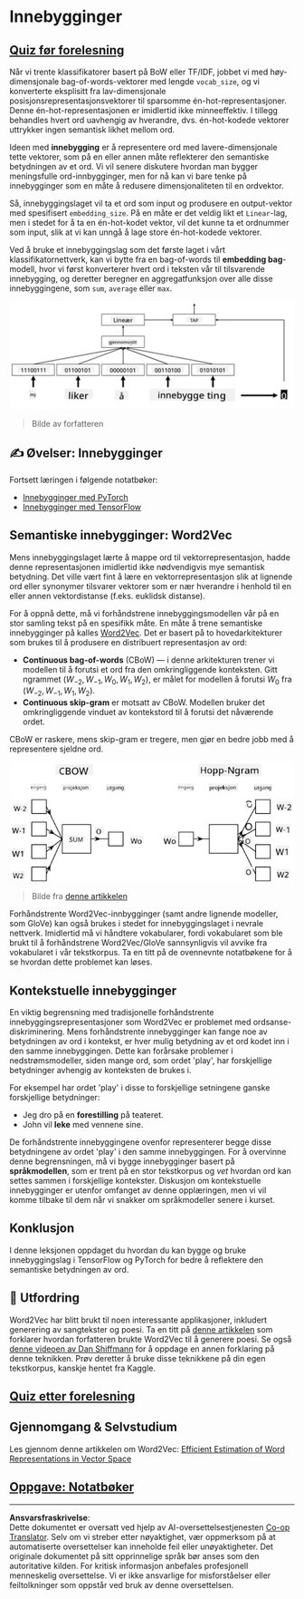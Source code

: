 <!--
CO_OP_TRANSLATOR_METADATA:
{
  "original_hash": "e40b47ac3fd48f71304ede1474e66293",
  "translation_date": "2025-08-28T16:01:34+00:00",
  "source_file": "lessons/5-NLP/14-Embeddings/README.md",
  "language_code": "no"
}
-->
# Innebygginger

## [Quiz før forelesning](https://ff-quizzes.netlify.app/en/ai/quiz/27)

Når vi trente klassifikatorer basert på BoW eller TF/IDF, jobbet vi med høy-dimensjonale bag-of-words-vektorer med lengde `vocab_size`, og vi konverterte eksplisitt fra lav-dimensjonale posisjonsrepresentasjonsvektorer til sparsomme én-hot-representasjoner. Denne én-hot-representasjonen er imidlertid ikke minneeffektiv. I tillegg behandles hvert ord uavhengig av hverandre, dvs. én-hot-kodede vektorer uttrykker ingen semantisk likhet mellom ord.

Ideen med **innebygging** er å representere ord med lavere-dimensjonale tette vektorer, som på en eller annen måte reflekterer den semantiske betydningen av et ord. Vi vil senere diskutere hvordan man bygger meningsfulle ord-innbygginger, men for nå kan vi bare tenke på innebygginger som en måte å redusere dimensjonaliteten til en ordvektor.

Så, innebyggingslaget vil ta et ord som input og produsere en output-vektor med spesifisert `embedding_size`. På en måte er det veldig likt et `Linear`-lag, men i stedet for å ta en én-hot-kodet vektor, vil det kunne ta et ordnummer som input, slik at vi kan unngå å lage store én-hot-kodede vektorer.

Ved å bruke et innebyggingslag som det første laget i vårt klassifikatornettverk, kan vi bytte fra en bag-of-words til **embedding bag**-modell, hvor vi først konverterer hvert ord i teksten vår til tilsvarende innebygging, og deretter beregner en aggregatfunksjon over alle disse innebyggingene, som `sum`, `average` eller `max`.  

![Bilde som viser en innebyggingsklassifikator for fem sekvensord.](../../../../../translated_images/embedding-classifier-example.b77f021a7ee67eeec8e68bfe11636c5b97d6eaa067515a129bfb1d0034b1ac5b.no.png)

> Bilde av forfatteren

## ✍️ Øvelser: Innebygginger

Fortsett læringen i følgende notatbøker:
* [Innebygginger med PyTorch](EmbeddingsPyTorch.ipynb)
* [Innebygginger med TensorFlow](EmbeddingsTF.ipynb)

## Semantiske innebygginger: Word2Vec

Mens innebyggingslaget lærte å mappe ord til vektorrepresentasjon, hadde denne representasjonen imidlertid ikke nødvendigvis mye semantisk betydning. Det ville vært fint å lære en vektorrepresentasjon slik at lignende ord eller synonymer tilsvarer vektorer som er nær hverandre i henhold til en eller annen vektordistanse (f.eks. euklidsk distanse).

For å oppnå dette, må vi forhåndstrene innebyggingsmodellen vår på en stor samling tekst på en spesifikk måte. En måte å trene semantiske innebygginger på kalles [Word2Vec](https://en.wikipedia.org/wiki/Word2vec). Det er basert på to hovedarkitekturer som brukes til å produsere en distribuert representasjon av ord:

 - **Continuous bag-of-words** (CBoW) — i denne arkitekturen trener vi modellen til å forutsi et ord fra den omkringliggende konteksten. Gitt ngrammet $(W_{-2},W_{-1},W_0,W_1,W_2)$, er målet for modellen å forutsi $W_0$ fra $(W_{-2},W_{-1},W_1,W_2)$.
 - **Continuous skip-gram** er motsatt av CBoW. Modellen bruker det omkringliggende vinduet av kontekstord til å forutsi det nåværende ordet.

CBoW er raskere, mens skip-gram er tregere, men gjør en bedre jobb med å representere sjeldne ord.

![Bilde som viser både CBoW- og Skip-Gram-algoritmer for å konvertere ord til vektorer.](../../../../../translated_images/example-algorithms-for-converting-words-to-vectors.fbe9207a726922f6f0f5de66427e8a6eda63809356114e28fb1fa5f4a83ebda7.no.png)

> Bilde fra [denne artikkelen](https://arxiv.org/pdf/1301.3781.pdf)

Forhåndstrente Word2Vec-innbygginger (samt andre lignende modeller, som GloVe) kan også brukes i stedet for innebyggingslaget i nevrale nettverk. Imidlertid må vi håndtere vokabularer, fordi vokabularet som ble brukt til å forhåndstrene Word2Vec/GloVe sannsynligvis vil avvike fra vokabularet i vår tekstkorpus. Ta en titt på de ovennevnte notatbøkene for å se hvordan dette problemet kan løses.

## Kontekstuelle innebygginger

En viktig begrensning med tradisjonelle forhåndstrente innebyggingsrepresentasjoner som Word2Vec er problemet med ordsanse-diskriminering. Mens forhåndstrente innebygginger kan fange noe av betydningen av ord i kontekst, er hver mulig betydning av et ord kodet inn i den samme innebyggingen. Dette kan forårsake problemer i nedstrømsmodeller, siden mange ord, som ordet 'play', har forskjellige betydninger avhengig av konteksten de brukes i.

For eksempel har ordet 'play' i disse to forskjellige setningene ganske forskjellige betydninger:

- Jeg dro på en **forestilling** på teateret.
- John vil **leke** med vennene sine.

De forhåndstrente innebyggingene ovenfor representerer begge disse betydningene av ordet 'play' i den samme innebyggingen. For å overvinne denne begrensningen, må vi bygge innebygginger basert på **språkmodellen**, som er trent på en stor tekstkorpus og *vet* hvordan ord kan settes sammen i forskjellige kontekster. Diskusjon om kontekstuelle innebygginger er utenfor omfanget av denne opplæringen, men vi vil komme tilbake til dem når vi snakker om språkmodeller senere i kurset.

## Konklusjon

I denne leksjonen oppdaget du hvordan du kan bygge og bruke innebyggingslag i TensorFlow og PyTorch for bedre å reflektere den semantiske betydningen av ord.

## 🚀 Utfordring

Word2Vec har blitt brukt til noen interessante applikasjoner, inkludert generering av sangtekster og poesi. Ta en titt på [denne artikkelen](https://www.politetype.com/blog/word2vec-color-poems) som forklarer hvordan forfatteren brukte Word2Vec til å generere poesi. Se også [denne videoen av Dan Shiffmann](https://www.youtube.com/watch?v=LSS_bos_TPI&ab_channel=TheCodingTrain) for å oppdage en annen forklaring på denne teknikken. Prøv deretter å bruke disse teknikkene på din egen tekstkorpus, kanskje hentet fra Kaggle.

## [Quiz etter forelesning](https://ff-quizzes.netlify.app/en/ai/quiz/28)

## Gjennomgang & Selvstudium

Les gjennom denne artikkelen om Word2Vec: [Efficient Estimation of Word Representations in Vector Space](https://arxiv.org/pdf/1301.3781.pdf)

## [Oppgave: Notatbøker](assignment.md)

---

**Ansvarsfraskrivelse**:  
Dette dokumentet er oversatt ved hjelp av AI-oversettelsestjenesten [Co-op Translator](https://github.com/Azure/co-op-translator). Selv om vi streber etter nøyaktighet, vær oppmerksom på at automatiserte oversettelser kan inneholde feil eller unøyaktigheter. Det originale dokumentet på sitt opprinnelige språk bør anses som den autoritative kilden. For kritisk informasjon anbefales profesjonell menneskelig oversettelse. Vi er ikke ansvarlige for misforståelser eller feiltolkninger som oppstår ved bruk av denne oversettelsen.